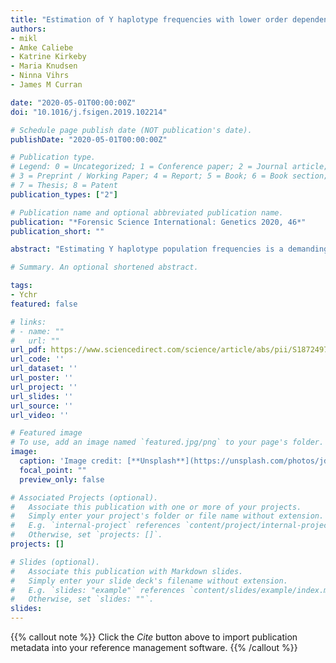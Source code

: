```yaml
---
title: "Estimation of Y haplotype frequencies with lower order dependencies"
authors:
- mikl
- Amke Caliebe
- Katrine Kirkeby
- Maria Knudsen
- Ninna Vihrs
- James M Curran

date: "2020-05-01T00:00:00Z"
doi: "10.1016/j.fsigen.2019.102214"

# Schedule page publish date (NOT publication's date).
publishDate: "2020-05-01T00:00:00Z"

# Publication type.
# Legend: 0 = Uncategorized; 1 = Conference paper; 2 = Journal article;
# 3 = Preprint / Working Paper; 4 = Report; 5 = Book; 6 = Book section;
# 7 = Thesis; 8 = Patent
publication_types: ["2"]

# Publication name and optional abbreviated publication name.
publication: "*Forensic Science International: Genetics 2020, 46*"
publication_short: ""

abstract: "Estimating Y haplotype population frequencies is a demanding task in forensic genetics. Despite the suggestion of various methods, none these have yet reached a level of accuracy and precision that is acceptable to the forensic genetics community. At the basis of this problem is the complex dependency structure between the involved STR loci. Here, we approximate this structure by the use of specific graphical models, namely t-cherry junction trees. We apply trees of order three by which dependencies between three STR loci can be taken into account, thereby extending the Chow-Liu method which is restricted to pairwise dependencies. We show that the t-cherry tree method outperforms the Chow-Liu method as well as the well-established discrete Laplace method in estimation accuracy."

# Summary. An optional shortened abstract.

tags:
- Ychr
featured: false

# links:
# - name: ""
#   url: ""
url_pdf: https://www.sciencedirect.com/science/article/abs/pii/S1872497319303795
url_code: ''
url_dataset: ''
url_poster: ''
url_project: ''
url_slides: ''
url_source: ''
url_video: ''

# Featured image
# To use, add an image named `featured.jpg/png` to your page's folder. 
image:
  caption: 'Image credit: [**Unsplash**](https://unsplash.com/photos/jdD8gXaTZsc)'
  focal_point: ""
  preview_only: false

# Associated Projects (optional).
#   Associate this publication with one or more of your projects.
#   Simply enter your project's folder or file name without extension.
#   E.g. `internal-project` references `content/project/internal-project/index.md`.
#   Otherwise, set `projects: []`.
projects: []

# Slides (optional).
#   Associate this publication with Markdown slides.
#   Simply enter your slide deck's filename without extension.
#   E.g. `slides: "example"` references `content/slides/example/index.md`.
#   Otherwise, set `slides: ""`.
slides:
---
```


{{% callout note %}}
Click the *Cite* button above to import publication metadata into your reference management software.
{{% /callout %}}

